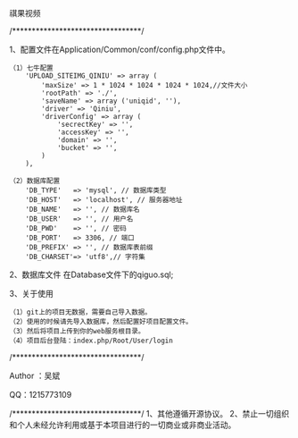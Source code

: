 祺果视频

/*********************************/

1、配置文件在Application/Common/conf/config.php文件中。
    
    （1）七牛配置
        'UPLOAD_SITEIMG_QINIU' => array (
            'maxSize' => 1 * 1024 * 1024 * 1024 * 1024,//文件大小
            'rootPath' => './',
            'saveName' => array ('uniqid', ''),
            'driver' => 'Qiniu',
            'driverConfig' => array (
                'secrectKey' => '',
                'accessKey' => '',
                'domain' => '',
                'bucket' => '',
            )
        ),
    
    （2）数据库配置
        'DB_TYPE'   => 'mysql', // 数据库类型
        'DB_HOST'   => 'localhost', // 服务器地址
        'DB_NAME'   => '', // 数据库名
        'DB_USER'   => '', // 用户名
        'DB_PWD'    => '', // 密码
        'DB_PORT'   => 3306, // 端口
        'DB_PREFIX' => '', // 数据库表前缀
        'DB_CHARSET'=> 'utf8',// 字符集

2、数据库文件
    在Database文件下的qiguo.sql;
    
3、关于使用

    （1）git上的项目无数据，需要自己导入数据。
    （2）使用的时候请先导入数据库，然后配置好项目配置文件。
    （3）然后将项目上传到你的web服务根目录。
    （4）项目后台登陆：index.php/Root/User/login

/*********************************/

Author ：吴斌

QQ：1215773109

/*********************************/
1、其他遵循开源协议。
2、禁止一切组织和个人未经允许利用或基于本项目进行的一切商业或非商业活动。
